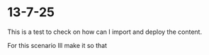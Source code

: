 # 13-7-25

This is a test to check on how can I import and deploy the content.

For this scenario Ill make it so that 
